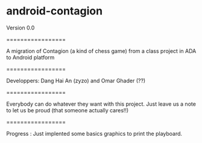 android-contagion
=================

Version 0.0

=================

A migration of Contagion (a kind of chess game) from a class project in ADA to Android platform

=================

Developpers: Dang Hai An (zyzo)
        and  Omar Ghader (??)
        
=================

Everybody can do whatever they want with this project. Just leave us a note to let us be proud (that someone actually cares!!)

=================

Progress : 
   Just implented some basics graphics to print the playboard.
